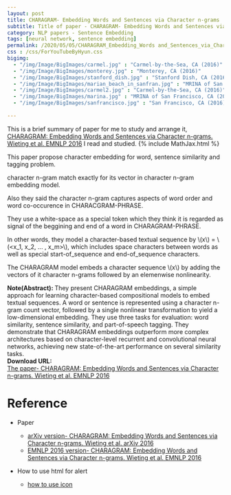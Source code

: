 ```yaml
---
layout: post
title: CHARAGRAM- Embedding Words and Sentences via Character n-grams
subtitle: Title of paper - CHARAGRAM- Embedding Words and Sentences via Character n-grams
category: NLP papers - Sentence Embedding
tags: [neural network, sentence embedding]
permalink: /2020/05/05/CHARAGRAM_Embedding_Words and_Sentences_via_Character_n-grams/
css : /css/ForYouTubeByHyun.css
bigimg: 
  - "/img/Image/BigImages/carmel.jpg" : "Carmel-by-the-Sea, CA (2016)"
  - "/img/Image/BigImages/monterey.jpg" : "Monterey, CA (2016)"
  - "/img/Image/BigImages/stanford_dish.jpg" : "Stanford Dish, CA (2016)"
  - "/img/Image/BigImages/marian_beach_in_sanfran.jpg" : "MRINA of San Francisco, CA (2016)"
  - "/img/Image/BigImages/carmel2.jpg" : "Carmel-by-the-Sea, CA (2016)"
  - "/img/Image/BigImages/marina.jpg" : "MRINA of San Francisco, CA (2016)"
  - "/img/Image/BigImages/sanfrancisco.jpg" : "San Francisco, CA (2016)"
  
---
```


This is a brief summary of paper for me to study and arrange it, [CHARAGRAM: Embedding Words and Sentences via Character n-grams. Wieting et al. EMNLP 2016](https://www.aclweb.org/anthology/D16-1157/) I read and studied. 
{% include MathJax.html %}

This paper propose character embedding for word, sentence similarity and tagging problem.

character n-gram match exactly for its vector in character n-gram embedding model. 

Also they said the character n-gram captures aspects of word order and word co-occurence in CHARACGRAM-PHRASE.

They use a white-space as a special token which they think it is regarded as signal of the beggining and end of a word in CHARAGRAM-PHRASE.

In other words, they model a character-based textual sequence by \\(x\\) = \\(<x_1, x_2, ... , x_m>\\), which includes space characters between words as well as special start-of_sequence and end-of_sequence characters.

The CHARAGRAM model embeds a character sequence \\(x\\) by adding the vectors of it character n-grams followed by an elemenwise nonlinearity.

<div class="alert alert-info" role="alert"><i class="fa fa-info-circle"></i> <b>Note(Abstract): </b>
They present CHARAGRAM embeddings, a simple approach for learning character-based compositional models to embed textual sequences. A word or sentence is represented using a character n-gram count vector, followed by a single nonlinear transformation to yield a low-dimensional embedding. They use three tasks for evaluation: word similarity, sentence similarity, and part-of-speech tagging. They demonstrate that CHARAGRAM embeddings outperform more complex architectures based on character-level recurrent and convolutional neural networks, achieving new state-of-the-art performance on several similarity tasks.
</div>
    
<div class="alert alert-success" role="alert"><i class="fa fa-paperclip fa-lg"></i> <b>Download URL: </b><br>
  <a href="https://www.aclweb.org/anthology/D16-1157/">The paper- CHARAGRAM: Embedding Words and Sentences via Character n-grams. Wieting et al. EMNLP 2016</a>
</div>

# Reference 

- Paper 
  - [arXiv version- CHARAGRAM: Embedding Words and Sentences via Character n-grams. Wieting et al. arXiv 2016](https://arxiv.org/abs/1607.02789v1)
  - [EMNLP 2016 version- CHARAGRAM: Embedding Words and Sentences via Character n-grams. Wieting et al. EMNLP 2016](https://www.aclweb.org/anthology/D16-1157/)
  
- How to use html for alert
  - [how to use icon](http://idratherbewriting.com/documentation-theme-jekyll/mydoc_icons.html)
    






























